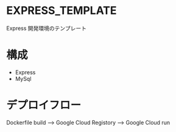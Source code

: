 # EXPRESS_TEMPLATE

Express 開発環境のテンプレート

# 構成

- Express
- MySql

# デプロイフロー

Dockerfile build --> Google Cloud Registory --> Google Cloud run